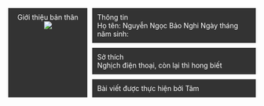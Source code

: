 <div class="grid-layout">
  <div class="header">
    Thông tin
    <br>
    Họ tên: Nguyễn Ngọc Bảo Nghi
    Ngày tháng năm sinh: 
  
  </div>
  <div class="sidebar">Giới thiệu bản thân
    <img src=https://www.facebook.com/photo?fbid=669636853588477&set=pob.100016265058027>
  </div>
  <div class="content">
    Sở thích
    <br>
    Nghịch điện thoại, còn lại thì hong biết
  </div>
  <div class="footer">Bài viết được thực hiện bởi Tâm</div>
</div>
<style>
.grid-layout {
  display: grid;
  grid-gap: 10px;
  grid-template-columns: repeat(3, 1fr);
  grid-template-areas:
    'sidebar header header'
    'sidebar content content'
    'sidebar footer  footer';
  color: white;
}
.grid-layout > div {
  background: #333;
  padding: 10px;
}
.sidebar {
  grid-area: sidebar;
  text-align: center;
}
.content {
  grid-area: content;
}
.header {
  grid-area: header;
}
.footer {
  grid-area: footer;
}
</style>
